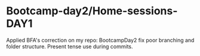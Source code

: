 # Bootcamp-day2/Home-sessions-DAY1
Applied BFA's correction on my repo: BootcampDay2
fix poor branching and folder structure.
Present tense use during commits.
